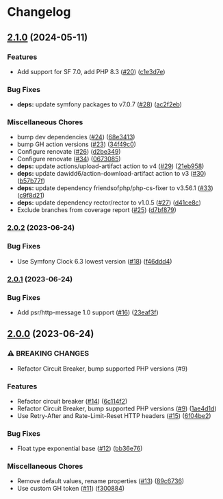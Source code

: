 # Changelog

## [2.1.0](https://www.github.com/ksaveras/circuit-breaker/compare/v2.0.2...v2.1.0) (2024-05-11)


### Features

* Add support for SF 7.0, add PHP 8.3 ([#20](https://www.github.com/ksaveras/circuit-breaker/issues/20)) ([c1e3d7e](https://www.github.com/ksaveras/circuit-breaker/commit/c1e3d7e093dca649c3a0020ed6e28669c5b40d0a))


### Bug Fixes

* **deps:** update symfony packages to v7.0.7 ([#28](https://www.github.com/ksaveras/circuit-breaker/issues/28)) ([ac2f2eb](https://www.github.com/ksaveras/circuit-breaker/commit/ac2f2eb207c36211fc7cdbd7ece51f238e9e21ff))


### Miscellaneous Chores

* bump dev dependencies ([#24](https://www.github.com/ksaveras/circuit-breaker/issues/24)) ([68e3413](https://www.github.com/ksaveras/circuit-breaker/commit/68e3413e595b161cb80e3ec458f0bac760f6632a))
* bump GH action versions ([#23](https://www.github.com/ksaveras/circuit-breaker/issues/23)) ([34f49c0](https://www.github.com/ksaveras/circuit-breaker/commit/34f49c0cfd64dd5c59da7848fbbe427d6f7d3c1f))
* Configure renovate ([#26](https://www.github.com/ksaveras/circuit-breaker/issues/26)) ([d2be349](https://www.github.com/ksaveras/circuit-breaker/commit/d2be3494eb8aa7e2bd65d0e0c167e7593f7abead))
* Configure renovate ([#34](https://www.github.com/ksaveras/circuit-breaker/issues/34)) ([0673085](https://www.github.com/ksaveras/circuit-breaker/commit/0673085f56527608b2d22ef10aae613be54b1b93))
* **deps:** update actions/upload-artifact action to v4 ([#29](https://www.github.com/ksaveras/circuit-breaker/issues/29)) ([21eb958](https://www.github.com/ksaveras/circuit-breaker/commit/21eb958de532239bf69952fea2be921396d6705d))
* **deps:** update dawidd6/action-download-artifact action to v3 ([#30](https://www.github.com/ksaveras/circuit-breaker/issues/30)) ([b57b77f](https://www.github.com/ksaveras/circuit-breaker/commit/b57b77f58e109ec31dddb39201ef06ca932d4316))
* **deps:** update dependency friendsofphp/php-cs-fixer to v3.56.1 ([#33](https://www.github.com/ksaveras/circuit-breaker/issues/33)) ([c9f8d21](https://www.github.com/ksaveras/circuit-breaker/commit/c9f8d21b1f34c32a7882368e347d071d346b4404))
* **deps:** update dependency rector/rector to v1.0.5 ([#27](https://www.github.com/ksaveras/circuit-breaker/issues/27)) ([d41ce8c](https://www.github.com/ksaveras/circuit-breaker/commit/d41ce8c0150cd46ff742966d41ec7532a565b8ab))
* Exclude branches from coverage report ([#25](https://www.github.com/ksaveras/circuit-breaker/issues/25)) ([d7bf879](https://www.github.com/ksaveras/circuit-breaker/commit/d7bf879b8402b6de9b7433355b7be79e6044dea9))

### [2.0.2](https://www.github.com/ksaveras/circuit-breaker/compare/v2.0.1...v2.0.2) (2023-06-24)


### Bug Fixes

* Use Symfony Clock 6.3 lowest version ([#18](https://www.github.com/ksaveras/circuit-breaker/issues/18)) ([f46ddd4](https://www.github.com/ksaveras/circuit-breaker/commit/f46ddd4dc72306f497fa822f87e44c045eb3b5e5))

### [2.0.1](https://www.github.com/ksaveras/circuit-breaker/compare/v2.0.0...v2.0.1) (2023-06-24)


### Bug Fixes

* Add psr/http-message 1.0 support ([#16](https://www.github.com/ksaveras/circuit-breaker/issues/16)) ([23eaf3f](https://www.github.com/ksaveras/circuit-breaker/commit/23eaf3fd9e44843b8699a0e4839910bbb501d8f5))

## [2.0.0](https://www.github.com/ksaveras/circuit-breaker/compare/v1.0.0...v2.0.0) (2023-06-24)


### ⚠ BREAKING CHANGES

* Refactor Circuit Breaker, bump supported PHP versions (#9)

### Features

* Refactor circuit breaker ([#14](https://www.github.com/ksaveras/circuit-breaker/issues/14)) ([6c114f2](https://www.github.com/ksaveras/circuit-breaker/commit/6c114f23f3c85867ee2dc4fd0f0aed4b0319e44d))
* Refactor Circuit Breaker, bump supported PHP versions ([#9](https://www.github.com/ksaveras/circuit-breaker/issues/9)) ([1ae4d1d](https://www.github.com/ksaveras/circuit-breaker/commit/1ae4d1d2dba5ea02b7531df285fa3d87d71bff72))
* Use Retry-After and Rate-Limit-Reset HTTP headers ([#15](https://www.github.com/ksaveras/circuit-breaker/issues/15)) ([6f04be2](https://www.github.com/ksaveras/circuit-breaker/commit/6f04be2ce65ace39288b0d159db2e15c0511fb19))


### Bug Fixes

* Float type exponential base ([#12](https://www.github.com/ksaveras/circuit-breaker/issues/12)) ([bb36e76](https://www.github.com/ksaveras/circuit-breaker/commit/bb36e7650a05ee0e7a861a82e0d816606d313a4e))


### Miscellaneous Chores

* Remove default values, rename properties ([#13](https://www.github.com/ksaveras/circuit-breaker/issues/13)) ([89c6736](https://www.github.com/ksaveras/circuit-breaker/commit/89c6736fe0a89552ae62625a3482f0157056e1b3))
* Use custom GH token ([#11](https://www.github.com/ksaveras/circuit-breaker/issues/11)) ([f300884](https://www.github.com/ksaveras/circuit-breaker/commit/f30088429e80025656447663ecb69586bf30b492))
